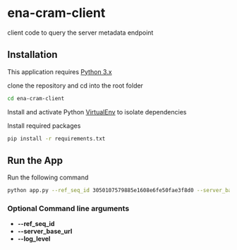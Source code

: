 # ena-cram-client
client code to query the server metadata endpoint

## Installation

This application requires [Python 3.x](https://www.python.org/downloads/)

clone the repository and cd into the root folder
```sh
cd ena-cram-client
```
Install and activate Python [VirtualEnv](https://docs.python.org/3/tutorial/venv.html) to isolate dependencies

Install required packages
```sh
pip install -r requirements.txt
```
## Run the App
Run the following command
```sh
python app.py --ref_seq_id 3050107579885e1608e6fe50fae3f8d0 --server_base_url https://www.ebi.ac.uk/ena/cram --log_level INFO
```
### Optional Command line arguments
* **--ref_seq_id**
* **--server_base_url**
* **--log_level**